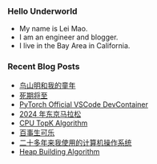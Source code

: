 ### Hello Underworld

- My name is Lei Mao.
- I am an engineer and blogger.
- I live in the Bay Area in California.


### Recent Blog Posts

<!-- BLOG-POST-LIST:START -->
- [鸟山明和我的童年](https://leimao.github.io/essay/%E9%B8%9F%E5%B1%B1%E6%98%8E%E5%92%8C%E6%88%91%E7%9A%84%E7%AB%A5%E5%B9%B4/)
- [死期将至](https://leimao.github.io/essay/%E6%AD%BB%E6%9C%9F%E5%B0%86%E8%87%B3-Deaths-Game/)
- [PyTorch Official VSCode DevContainer](https://leimao.github.io/blog/PyTorch-Official-VSCode-DevContainer/)
- [2024 年东京马拉松](https://leimao.github.io/essay/2024%E5%B9%B4%E4%B8%9C%E4%BA%AC%E9%A9%AC%E6%8B%89%E6%9D%BE/)
- [CPU TopK Algorithm](https://leimao.github.io/blog/CPU-TopK-Algorithm/)
- [百事生可乐](https://leimao.github.io/essay/%E7%99%BE%E4%BA%8B%E7%94%9F%E5%8F%AF%E4%B9%90/)
- [二十多年来我使用的计算机操作系统](https://leimao.github.io/essay/%E4%BA%8C%E5%8D%81%E5%A4%9A%E5%B9%B4%E6%9D%A5%E6%88%91%E4%BD%BF%E7%94%A8%E7%9A%84%E8%AE%A1%E7%AE%97%E6%9C%BA%E6%93%8D%E4%BD%9C%E7%B3%BB%E7%BB%9F/)
- [Heap Building Algorithm](https://leimao.github.io/blog/Heap-Building-Asymptotic-Algorithm/)
<!-- BLOG-POST-LIST:END -->
